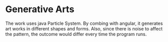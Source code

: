 # Generative Arts
The work uses java Particle System. By combing with angular, it generates art works in different shapes and forms. Also, since there is noise to affect the pattern, the outcome would differ every time the program runs.

